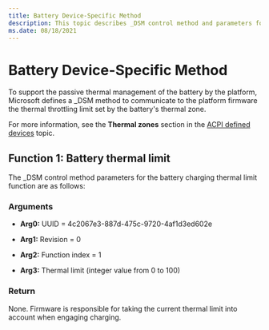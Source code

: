 ```yaml
---
title: Battery Device-Specific Method
description: This topic describes _DSM control method and parameters for passive thermal battery management.
ms.date: 08/18/2021
---
```


# Battery Device-Specific Method

To support the passive thermal management of the battery by the platform, Microsoft defines a _DSM method to communicate to the platform firmware the thermal throttling limit set by the battery's thermal zone.

For more information, see the **Thermal zones** section in the [ACPI defined devices](acpi-defined-devices.md#thermal-zones) topic.

## Function 1: Battery thermal limit

The \_DSM control method parameters for the battery charging thermal limit function are as follows:

### Arguments

- **Arg0:** UUID = 4c2067e3-887d-475c-9720-4af1d3ed602e

- **Arg1:** Revision = 0

- **Arg2:** Function index = 1

- **Arg3:** Thermal limit (integer value from 0 to 100)

### Return

None. Firmware is responsible for taking the current thermal limit into account when engaging charging.
